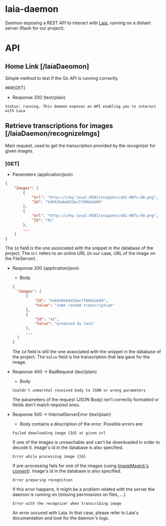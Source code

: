# laia-daemon

Daemon exposing a REST API to interact with [Laia](https://github.com/jpuigcerver/Laia), running on a distant server (Raoh for our project).

# API

## Home Link \[/laiaDaeomon\]
Simple method to test if the Go API is running correctly.

###\[GET\]
- Response 200 (text/plain)
```
Status: running. This daemon exposes an API enabling you to interact with Laia
```

## Retrieve transcriptions for images \[/laiaDaemon/recognizeImgs\]
Main request, used to get the transcription provided by the recognizer for given images.

### \[GET\]
- Parameters (application/json)
```json
{
    "Images": [
        {
            "Url": "http://inky.local:9501/snippets/a01-007u-08.png",
            "Id": "5e6920ebdd33ec7fd9b3ab99"
        },
        {
            "Url": "http://inky.local:9501/snippets/a01-007u-09.png",
            "Id": "42"
        },
        ...
    ]
}
```
The `Id` field is the one associated with the snippet in the database of the project.
The `Url` refers to an online URL (in our case, URL of the image on the FileServer).

- Response 200 (application/json)
    - Body
    ```json
  {
      "Images": [
          {
              "Id": "5e6920ebdd33ec7fd9b3ab99",
              "Value": "some random transcription"
          },
          {
              "Id": "42",
              "Value": "produced by laia"
          },
          ...
      ]
  }
  ```
  The `Id` field is still the one associated with the snippet in the database of the project.
  The `Value` field is the transcription that laia gave for the image.
  
- Response 400 -> BadRequest (text/plain)
    - Body
    ```
    Couldn't unmarshal received body to JSON or wrong parameters
    ```
    The parameters of the request (JSON Body) isn't correctly formatted or fields don't match required ones.

    

- Response 500 -> InternalServerError (text/plain)
    - Body contains a description of the error. Possible errors are:
    ```text
    Failed downloading image {Id} at given url
    ```
    If one of the images is unreachable and can't be downloaded in order to decode it. Image's id in the database is also specified.  
    ```text
    Error while processing image {Id}
    ```
    If pre-processing fails for one of the images (using [ImageMagick's convert](https://imagemagick.org/index.php)). Image's id in the database is also specified.
    ```text
    Error preparing recognition
    ```
    If this error happens, it might be a problem related with the server the daemon is running on
    (missing permissions on files, ...).
    ```text
    Error with the recognizer when transcribing image
    ```
    An error occured with Laia. In that case, please refer to Laia's documentation and look for the daemon's logs.
    
    